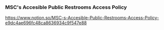 ### MSC's Accesible Public Restrooms Access Policy

https://www.notion.so/MSC-s-Accesible-Public-Restrooms-Access-Policy-e9dc4ae696fc48ca8636934c9f547e88